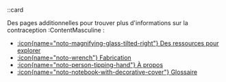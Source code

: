 ::card

Des pages additionnelles pour trouver plus d'informations sur la
contraception :ContentMasculine :

- [:icon{name="noto-magnifying-glass-tilted-right"} Des ressources pour explorer](/explorer)
- [:icon{name="noto-wrench"} Fabrication](/fabrication)
- [:icon{name="noto-person-tipping-hand"} À propos](/a-propos)
- [:icon{name="noto-notebook-with-decorative-cover"} Glossaire](/glossaire)
